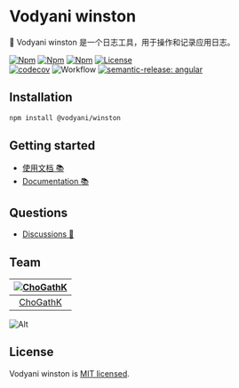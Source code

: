 # Vodyani winston

📒 Vodyani winston 是一个日志工具，用于操作和记录应用日志。

[![Npm](https://img.shields.io/npm/v/@vodyani/winston/latest.svg)](https://www.npmjs.com/package/@vodyani/winston)
[![Npm](https://img.shields.io/npm/v/@vodyani/winston/beta.svg)](https://www.npmjs.com/package/@vodyani/winston)
[![Npm](https://img.shields.io/npm/dm/@vodyani/winston)](https://www.npmjs.com/package/@vodyani/winston)
[![License](https://img.shields.io/github/license/vodyani/winston)](LICENSE)
<br>
[![codecov](https://codecov.io/gh/vodyani/winston/branch/master/graph/badge.svg?token=MCD6EGYBHA)](https://codecov.io/gh/vodyani/winston)
![Workflow](https://github.com/vodyani/winston/actions/workflows/release.yml/badge.svg)
[![semantic-release: angular](https://img.shields.io/badge/semantic--release-angular-e10079?logo=semantic-release)](https://github.com/semantic-release/semantic-release)

## Installation

```sh
npm install @vodyani/winston
```

## Getting started

- [使用文档 📚](https://vodyani.vercel.app/docs/advanced/winston)
- [Documentation 📚](https://vodyani.vercel.app/en/docs/advanced/winston)

## Questions

- [Discussions 🧐](https://github.com/vodyani/winston/discussions)

## Team

|[![ChoGathK](https://github.com/chogathK.png?size=100)](https://github.com/chogathK)|
|:-:|
|[ChoGathK](https://github.com/chogathK)|

![Alt](https://repobeats.axiom.co/api/embed/deb9a09bfbbcd1292e7ead406e55dd6e9ec5cb96.svg "Repobeats analytics image")

## License

Vodyani winston is [MIT licensed](LICENSE).
